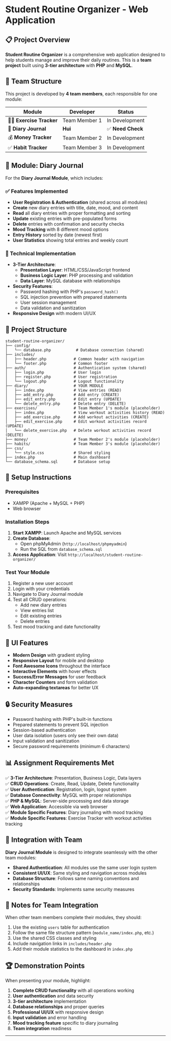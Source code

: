 # Student Routine Organizer - Web Application

## 📋 Project Overview

**Student Routine Organizer** is a comprehensive web application designed to help students manage and improve their daily routines. This is a **team project** built using **3-tier architecture** with **PHP** and **MySQL**.

## 👥 Team Structure

This project is developed by **4 team members**, each responsible for one module:

| Module | Developer | Status |
|--------|-----------|---------|
| 🏃‍♂️ **Exercise Tracker** | Team Member 1 | In Development |
| 📖 **Diary Journal** | **Hui** | ✅ **Need Check** |
| 💰 **Money Tracker** | Team Member 2 | In Development |
| ✅ **Habit Tracker** | Team Member 3 | In Development |

## 🎯 Module: Diary Journal

For the **Diary Journal Module**, which includes:

### ✅ Features Implemented
- **User Registration & Authentication** (shared across all modules)
- **Create** new diary entries with title, date, mood, and content
- **Read** all diary entries with proper formatting and sorting
- **Update** existing entries with pre-populated forms
- **Delete** entries with confirmation and security checks
- **Mood Tracking** with 8 different mood options
- **Entry History** sorted by date (newest first)
- **User Statistics** showing total entries and weekly count

### 🔧 Technical Implementation
- **3-Tier Architecture**:
  - **Presentation Layer**: HTML/CSS/JavaScript frontend
  - **Business Logic Layer**: PHP processing and validation
  - **Data Layer**: MySQL database with relationships
- **Security Features**:
  - Password hashing with PHP's `password_hash()`
  - SQL injection prevention with prepared statements
  - User session management
  - Data validation and sanitization
- **Responsive Design** with modern UI/UX

## 📁 Project Structure

```
student-routine-organizer/
├── config/
│   └── database.php           # Database connection (shared)
├── includes/
│   ├── header.php            # Common header with navigation
│   └── footer.php            # Common footer
├── auth/                     # Authentication system (shared)
│   ├── login.php             # User login
│   ├── register.php          # User registration
│   └── logout.php            # Logout functionality
├── diary/                    # YOUR MODULE
│   ├── index.php             # View entries (READ)
│   ├── add_entry.php         # Add entry (CREATE)
│   ├── edit_entry.php        # Edit entry (UPDATE)
│   └── delete_entry.php      # Delete entry (DELETE)
├── exercises/                # Team Member 1's module (placeholder)
│   ├── index.php             # View workout activities history (READ)
│   ├── add_exercise.php      # Add workout activities (CREATE)
│   ├── edit_exercise.php     # Edit workout activities record (UPDATE)
│   └── delete_exercise.php   # Delete workout activities record (DELETE)
├── money/                    # Team Member 2's module (placeholder)
├── habits/                   # Team Member 3's module (placeholder)
├── css/
│   └── style.css             # Shared styling
├── index.php                 # Main dashboard
└── database_schema.sql       # Database setup
```

## 🚀 Setup Instructions

### Prerequisites
- XAMPP (Apache + MySQL + PHP)
- Web browser

### Installation Steps
1. **Start XAMPP**: Launch Apache and MySQL services
2. **Create Database**: 
   - Open phpMyAdmin (`http://localhost/phpmyadmin`)
   - Run the SQL from `database_schema.sql`
3. **Access Application**: Visit `http://localhost/student-routine-organizer/`

### Test Your Module
1. Register a new user account
2. Login with your credentials
3. Navigate to Diary Journal module
4. Test all CRUD operations:
   - Add new diary entries
   - View entries list
   - Edit existing entries
   - Delete entries
5. Test mood tracking and date functionality

## 🎨 UI Features

- **Modern Design** with gradient styling
- **Responsive Layout** for mobile and desktop
- **Font Awesome Icons** throughout the interface
- **Interactive Elements** with hover effects
- **Success/Error Messages** for user feedback
- **Character Counters** and form validation
- **Auto-expanding textareas** for better UX

## 🔒 Security Measures

- Password hashing with PHP's built-in functions
- Prepared statements to prevent SQL injection
- Session-based authentication
- User data isolation (users only see their own data)
- Input validation and sanitization
- Secure password requirements (minimum 6 characters)

## 📊 Assignment Requirements Met

✅ **3-Tier Architecture**: Presentation, Business Logic, Data layers  
✅ **CRUD Operations**: Create, Read, Update, Delete functionality  
✅ **User Authentication**: Registration, login, logout system  
✅ **Database Connectivity**: MySQL with proper relationships  
✅ **PHP & MySQL**: Server-side processing and data storage  
✅ **Web Application**: Accessible via web browser  
✅ **Module Specific Features**: Diary journaling with mood tracking  
✅ **Module Specific Features**: Exercise Tracker with workout activities tracking  

## 🤝 Integration with Team

**Diary Journal Module** is designed to integrate seamlessly with the other team modules:

- **Shared Authentication**: All modules use the same user login system
- **Consistent UI/UX**: Same styling and navigation across modules
- **Database Structure**: Follows same naming conventions and relationships
- **Security Standards**: Implements same security measures

## 📝 Notes for Team Integration

When other team members complete their modules, they should:
1. Use the existing `users` table for authentication
2. Follow the same file structure pattern (`module_name/index.php`, etc.)
3. Use the shared CSS classes and styling
4. Include navigation links in `includes/header.php`
5. Add their module statistics to the dashboard in `index.php`

## 🏆 Demonstration Points

When presenting your module, highlight:
1. **Complete CRUD functionality** with all operations working
2. **User authentication** and data security
3. **3-tier architecture** implementation
4. **Database relationships** and proper queries
5. **Professional UI/UX** with responsive design
6. **Input validation** and error handling
7. **Mood tracking feature** specific to diary journaling
8. **Team integration** readiness

---
